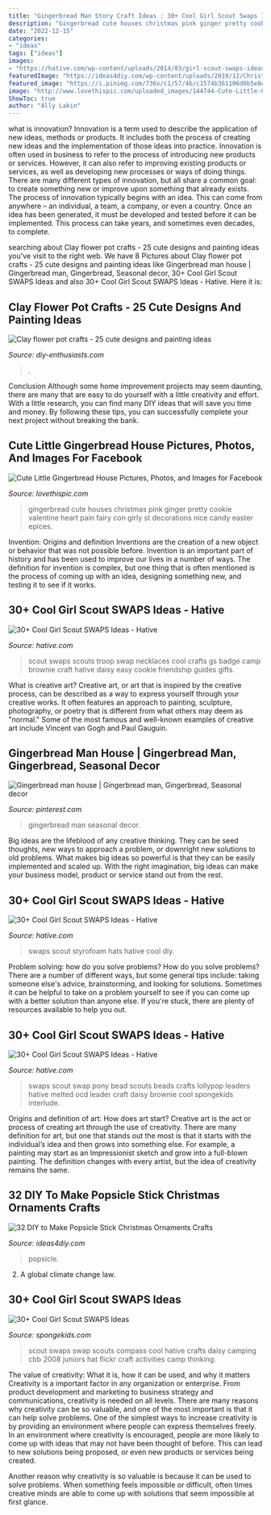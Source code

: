 ```yaml
---
title: "Gingerbread Man Story Craft Ideas : 30+ Cool Girl Scout Swaps Ideas"
description: "Gingerbread cute houses christmas pink ginger pretty cookie valentine heart pain fairy con girly st decorations nice candy easter epices"
date: "2022-12-15"
categories:
- "ideas"
tags: ["ideas"]
images:
- "https://hative.com/wp-content/uploads/2014/03/girl-scout-swaps-ideas/23-diy-styrofoam-hats.jpg"
featuredImage: "https://ideas4diy.com/wp-content/uploads/2019/12/Christmas-Ornaments-Made-with-Popsicle-Sticks.jpg"
featured_image: "https://i.pinimg.com/736x/c1/57/4b/c1574b361106d0b5e8eaaaaed237e999--gingerbread-man-house.jpg"
image: "http://www.lovethispic.com/uploaded_images/144744-Cute-Little-Gingerbread-House.jpg"
ShowToc: true
author: "Ally Lakin"
---
```



what is innovation?
Innovation is a term used to describe the application of new ideas, methods or products. It includes both the process of creating new ideas and the implementation of those ideas into practice. Innovation is often used in business to refer to the process of introducing new products or services. However, it can also refer to improving existing products or services, as well as developing new processes or ways of doing things.
There are many different types of innovation, but all share a common goal: to create something new or improve upon something that already exists. The process of innovation typically begins with an idea. This can come from anywhere – an individual, a team, a company, or even a country. Once an idea has been generated, it must be developed and tested before it can be implemented. This process can take years, and sometimes even decades, to complete.

	

		
searching about Clay flower pot crafts - 25 cute designs and painting ideas you've visit to the right web. We have 8 Pictures about Clay flower pot crafts - 25 cute designs and painting ideas like Gingerbread man house | Gingerbread man, Gingerbread, Seasonal decor, 30+ Cool Girl Scout SWAPS Ideas and also 30+ Cool Girl Scout SWAPS Ideas - Hative. Here it is:
		
    
## Clay Flower Pot Crafts - 25 Cute Designs And Painting Ideas

<img loading=lazy src="https://www.diy-enthusiasts.com/wp-content/uploads/2015/02/clay-flower-pot-crafts-painting-ideas-dog.jpg" onerror="this.onerror=null;this.src='https://tse2.mm.bing.net/th?id=OIP.ZmITsTrmtpOhZYrQM9p4LQHaMA&amp;pid=15.1';" alt="Clay flower pot crafts - 25 cute designs and painting ideas">

_Source: diy-enthusiasts.com_

>. 

	

Conclusion
Although some home improvement projects may seem daunting, there are many that are easy to do yourself with a little creativity and effort. With a little research, you can find many DIY ideas that will save you time and money. By following these tips, you can successfully complete your next project without breaking the bank.

    
## Cute Little Gingerbread House Pictures, Photos, And Images For Facebook

<img loading=lazy src="http://www.lovethispic.com/uploaded_images/144744-Cute-Little-Gingerbread-House.jpg" onerror="this.onerror=null;this.src='https://tse1.mm.bing.net/th?id=OIP.tJyDsjoqJ_jhGD0TEXCRRQHaJ4&amp;pid=15.1';" alt="Cute Little Gingerbread House Pictures, Photos, and Images for Facebook">

_Source: lovethispic.com_

>gingerbread cute houses christmas pink ginger pretty cookie valentine heart pain fairy con girly st decorations nice candy easter epices. 

	

Invention: Origins and definition
Inventions are the creation of a new object or behavior that was not possible before. Invention is an important part of history and has been used to improve our lives in a number of ways. The definition for invention is complex, but one thing that is often mentioned is the process of coming up with an idea, designing something new, and testing it to see if it works.

    
## 30+ Cool Girl Scout SWAPS Ideas - Hative

<img loading=lazy src="https://hative.com/wp-content/uploads/2014/03/girl-scout-swaps-ideas/13-troop-necklaces-girl-scout-swaps.jpg" onerror="this.onerror=null;this.src='https://tse1.mm.bing.net/th?id=OIP.lG-xGAPb1MoHzTXFi6kv8AHaJ4&amp;pid=15.1';" alt="30+ Cool Girl Scout SWAPS Ideas - Hative">

_Source: hative.com_

>scout swaps scouts troop swap necklaces cool crafts gs badge camp brownie craft hative daisy easy cookie friendship guides gifts. 

	

What is creative art?
Creative art, or art that is inspired by the creative process, can be described as a way to express yourself through your creative works. It often features an approach to painting, sculpture, photography, or poetry that is different from what others may deem as "normal." Some of the most famous and well-known examples of creative art include Vincent van Gogh and Paul Gauguin.

    
## Gingerbread Man House | Gingerbread Man, Gingerbread, Seasonal Decor

<img loading=lazy src="https://i.pinimg.com/736x/c1/57/4b/c1574b361106d0b5e8eaaaaed237e999--gingerbread-man-house.jpg" onerror="this.onerror=null;this.src='https://tse2.mm.bing.net/th?id=OIP.X6pFfIP4NFRh1HPR2nqXZAHaJ3&amp;pid=15.1';" alt="Gingerbread man house | Gingerbread man, Gingerbread, Seasonal decor">

_Source: pinterest.com_

>gingerbread man seasonal decor. 

	

Big ideas are the lifeblood of any creative thinking. They can be seed thoughts, new ways to approach a problem, or downright new solutions to old problems. What makes big ideas so powerful is that they can be easily implemented and scaled up. With the right imagination, big ideas can make your business model, product or service stand out from the rest.

    
## 30+ Cool Girl Scout SWAPS Ideas - Hative

<img loading=lazy src="https://hative.com/wp-content/uploads/2014/03/girl-scout-swaps-ideas/23-diy-styrofoam-hats.jpg" onerror="this.onerror=null;this.src='https://tse2.mm.bing.net/th?id=OIP.EE86clxIvDx7V0OS2k4WEQHaIc&amp;pid=15.1';" alt="30+ Cool Girl Scout SWAPS Ideas - Hative">

_Source: hative.com_

>swaps scout styrofoam hats hative cool diy. 

	

Problem solving: how do you solve problems?
How do you solve problems? There are a number of different ways, but some general tips include: taking someone else's advice, brainstorming, and looking for solutions. Sometimes it can be helpful to take on a problem yourself to see if you can come up with a better solution than anyone else. If you're stuck, there are plenty of resources available to help you out.

    
## 30+ Cool Girl Scout SWAPS Ideas - Hative

<img loading=lazy src="https://hative.com/wp-content/uploads/2014/03/girl-scout-swaps-ideas/10-pony-bead-lollypop-swaps.jpg" onerror="this.onerror=null;this.src='https://tse3.mm.bing.net/th?id=OIP.__piWWZ3MXR-xxAehO2kAAHaHT&amp;pid=15.1';" alt="30+ Cool Girl Scout SWAPS Ideas - Hative">

_Source: hative.com_

>swaps scout swap pony bead scouts beads crafts lollypop leaders hative melted ocd leader craft daisy brownie cool spongekids interlude. 

	

Origins and definition of art: How does art start?
Creative art is the act or process of creating art through the use of creativity. There are many definition for art, but one that stands out the most is that it starts with the individual’s idea and then grows into something else. For example, a painting may start as an Impressionist sketch and grow into a full-blown painting. The definition changes with every artist, but the idea of creativity remains the same.

    
## 32 DIY To Make Popsicle Stick Christmas Ornaments Crafts

<img loading=lazy src="https://ideas4diy.com/wp-content/uploads/2019/12/Christmas-Ornaments-Made-with-Popsicle-Sticks.jpg" onerror="this.onerror=null;this.src='https://tse1.mm.bing.net/th?id=OIP.ta4ivlh95inCGhW0mvKDmgHaLH&amp;pid=15.1';" alt="32 DIY to Make Popsicle Stick Christmas Ornaments Crafts">

_Source: ideas4diy.com_

>popsicle. 

	

2. A global climate change law.

    
## 30+ Cool Girl Scout SWAPS Ideas

<img loading=lazy src="http://spongekids.com/wp-content/uploads/2014/03/girl-scout-swaps-ideas/17-compass-girl-scout-swaps.jpg" onerror="this.onerror=null;this.src='https://tse4.mm.bing.net/th?id=OIP.P2lyx9flnDWqw6DBVm6I9wHaE7&amp;pid=15.1';" alt="30+ Cool Girl Scout SWAPS Ideas">

_Source: spongekids.com_

>scout swaps swap scouts compass cool hative crafts daisy camping cbb 2008 juniors hat flickr craft activities camp thinking. 

	

The value of creativity: What it is, how it can be used, and why it matters
Creativity is a important factor in any organization or enterprise. From product development and marketing to business strategy and communications, creativity is needed on all levels. There are many reasons why creativity can be so valuable, and one of the most important is that it can help solve problems.
One of the simplest ways to increase creativity is by providing an environment where people can express themselves freely. In an environment where creativity is encouraged, people are more likely to come up with ideas that may not have been thought of before. This can lead to new solutions being proposed, or even new products or services being created.

Another reason why creativity is so valuable is because it can be used to solve problems. When something feels impossible or difficult, often times creative minds are able to come up with solutions that seem impossible at first glance.


